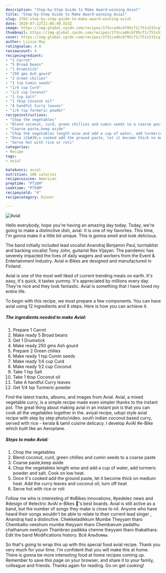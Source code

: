 ```yaml
---
description: "Step-by-Step Guide to Make Award-winning Avial"
title: "Step-by-Step Guide to Make Award-winning Avial"
slug: 3782-step-by-step-guide-to-make-award-winning-avial
date: 2020-07-22T21:05:49.553Z
image: https://img-global.cpcdn.com/recipes/1f3cca46cbf95cf1/751x532cq70/avial-recipe-main-photo.jpg
thumbnail: https://img-global.cpcdn.com/recipes/1f3cca46cbf95cf1/751x532cq70/avial-recipe-main-photo.jpg
cover: https://img-global.cpcdn.com/recipes/1f3cca46cbf95cf1/751x532cq70/avial-recipe-main-photo.jpg
author: Lizzie May
ratingvalue: 4.4
reviewcount: 4
recipeingredient:
- "1 Carrot"
- "5 Broad beans"
- "1 Drumstick"
- "250 gms Ash gourd"
- "2 Green chilies"
- "1 tsp Cumin seeds"
- "1/4 cup Curd"
- "1/2 cup Coconut"
- "1 tsp Salt"
- "1 tbsp Coconut oil"
- "A handful Curry leaves"
- "1/4 tsp Turmeric powder"
recipeinstructions:
- "Chop the vegetables"
- "Blend coconut, curd, green chillies and cumin seeds to a coarse paste"
- "Coarse paste,keep aside"
- "Chop the vegetables length wise and add a cup of water, add turmeric powder and salt. Cook on low heat."
- "Once it&#39;s cooked add the ground paste, let it become thick on medium heat. Add the curry leaves and coconut oil, turn off heat"
- "Serve hot with rice or roti"
categories:
- Recipe
tags:
- avial

katakunci: avial 
nutrition: 106 calories
recipecuisine: American
preptime: "PT16M"
cooktime: "PT50M"
recipeyield: "4"
recipecategory: Dinner

---
```



![Avial](https://img-global.cpcdn.com/recipes/1f3cca46cbf95cf1/751x532cq70/avial-recipe-main-photo.jpg)

Hello everybody, hope you're having an amazing day today. Today, we're going to make a distinctive dish, avial. It is one of my favorites. This time, I'm gonna make it a little bit unique. This is gonna smell and look delicious.

The band initially included lead vocalist Anandraj Benjamin Paul, turntablist and backing vocalist Tony John, guitarist Rex Vijayan. The pandemic has severely impacted the lives of daily wagers and workers from the Event &amp; Entertainment Industry. Avial e-Bikes are designed and manufactured in Finland.

Avial is one of the most well liked of current trending meals on earth. It's easy, it's quick, it tastes yummy. It's appreciated by millions every day. They're nice and they look fantastic. Avial is something that I have loved my entire life.


To begin with this recipe, we must prepare a few components. You can have avial using 12 ingredients and 6 steps. Here is how you can achieve it.

<!--inarticleads1-->

##### The ingredients needed to make Avial:

1. Prepare 1 Carrot
1. Make ready 5 Broad beans
1. Get 1 Drumstick
1. Make ready 250 gms Ash gourd
1. Prepare 2 Green chilies
1. Make ready 1 tsp Cumin seeds
1. Make ready 1/4 cup Curd
1. Make ready 1/2 cup Coconut
1. Take 1 tsp Salt
1. Take 1 tbsp Coconut oil
1. Take A handful Curry leaves
1. Get 1/4 tsp Turmeric powder


Find the latest tracks, albums, and images from Avial. Avial, a mixed vegetable curry, is a simple recipe made even simpler thanks to the instant pot. The great thing about making avial in an instant pot is that you can cook all the vegetables together in the. aviyal recipe, udupi style avial recipe with step by step photo/video. south indian coconut based curry, served with rice - kerala &amp; tamil cuisine delicacy. I develop AviAl #e-Bike which built like an Aeroplane. 

<!--inarticleads2-->

##### Steps to make Avial:

1. Chop the vegetables
1. Blend coconut, curd, green chillies and cumin seeds to a coarse paste
1. Coarse paste,keep aside
1. Chop the vegetables length wise and add a cup of water, add turmeric powder and salt. Cook on low heat.
1. Once it&#39;s cooked add the ground paste, let it become thick on medium heat. Add the curry leaves and coconut oil, turn off heat
1. Serve hot with rice or roti


Follow me who is interesting of #eBikes innovations, #pedelec news and #design of #electric AviAl e-Bikes 🚴&#39;s best boards. Avial is still active as a band, but the number of songs they make is close to nil. Anyone who have heard their songs wouldn&#39;t be able to relate to their current lead singer , Anandraj had a distinctive. Chekkeladikkum Mumbe Theyyam tharo Chembattu veeshum mumbe theyyam tharo Chembavum padathu chathanum neeliyum Thambran padikka chenne theyyam tharo thakathara. Edit the band Modifications history. Всё Альбомы. 

So that's going to wrap this up with this special food avial recipe. Thank you very much for your time. I'm confident that you will make this at home. There is gonna be more interesting food at home recipes coming up. Remember to save this page on your browser, and share it to your family, colleague and friends. Thanks again for reading. Go on get cooking!
